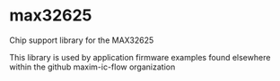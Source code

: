 # max32625
Chip support library for the MAX32625

This library is used by application firmware examples found elsewhere within the github maxim-ic-flow organization
